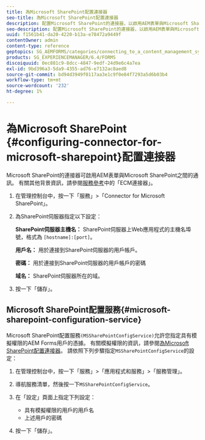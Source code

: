 ```yaml
---
title: 為Microsoft SharePoint配置連接器
seo-title: 為Microsoft SharePoint配置連接器
description: 配置Microsoft SharePoint的連接器，以啟用AEM表單與Microsoft SharePoint之間的通信。
seo-description: 配置Microsoft SharePoint的連接器，以啟用AEM表單與Microsoft SharePoint之間的通信。
uuid: f1561b41-da20-4220-b13a-e78472a9449f
contentOwner: admin
content-type: reference
geptopics: SG_AEMFORMS/categories/connecting_to_a_content_management_system
products: SG_EXPERIENCEMANAGER/6.4/FORMS
discoiquuid: 0ec881c9-8dcc-4847-9edf-24d9e6c4a7ea
exl-id: 9bd396a3-5da9-4355-ad76-e7132ac8aed8
source-git-commit: bd94d3949f0117aa3e1c9f0e84f7293a5d6b03b4
workflow-type: tm+mt
source-wordcount: '232'
ht-degree: 1%

---
```


# 為Microsoft SharePoint {#configuring-connector-for-microsoft-sharepoint}配置連接器

Microsoft SharePoint的連接器可啟用AEM表單與Microsoft SharePoint之間的通訊。 有關其他背景資訊，請參閱[服務參考](https://www.adobe.com/go/learn_aemforms_services_63)中的「ECM連接器」。

1. 在管理控制台中，按一下「服務」>「Connector for Microsoft SharePoint」。
1. 為SharePoint伺服器指定以下設定：

   **SharePoint伺服器主機名：** SharePoint伺服器上Web應用程式的主機名埠號，格式為 `[hostname]:[port]`。

   **用戶名：** 用於連接到SharePoint伺服器的用戶帳戶。

   **密碼：** 用於連接到SharePoint伺服器的用戶帳戶的密碼

   **域名：**  SharePoint伺服器所在的域。

1. 按一下「儲存」。

## Microsoft SharePoint配置服務{#microsoft-sharepoint-configuration-service}

Microsoft SharePoint配置服務`(MSSharePointConfigService)`允許您指定具有模擬權限的AEM Forms用戶的憑據。 有關模擬權限的資訊，請參閱[為Microsoft SharePoint配置連接器](https://help.adobe.com/en_US/AEMForms/6.1/SharePointConfig/index.html)。 請依照下列步驟指定`MSSharePointConfigService`的設定：

1. 在管理控制台中，按一下「服務」>「應用程式和服務」>「服務管理」。
1. 導航服務清單，然後按一下`MSSharePointConfigService`。
1. 在「設定」頁面上指定下列設定：

   * 具有模擬權限的用戶的用戶名
   * 上述用戶的密碼

1. 按一下「儲存」。
